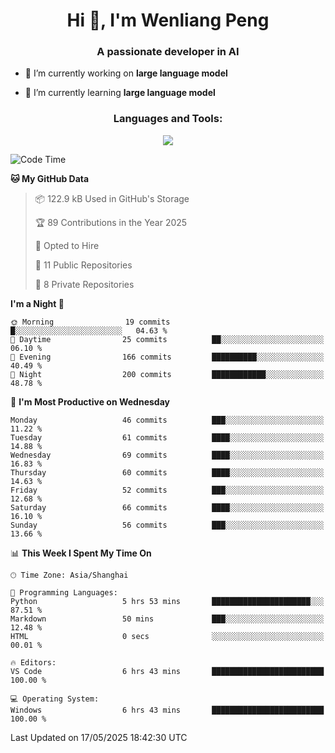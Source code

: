 <h1 align="center">Hi 👋, I'm Wenliang Peng</h1>
<h3 align="center">A passionate developer in AI</h3>

- 🔭 I’m currently working on **large language model**

- 🌱 I’m currently learning **large language model**

<!-- <h3 align="left">Connect with me:</h3> -->
<!-- <p align="left">
</p> -->

<h3 align="center">Languages and Tools:</h3>
<p align="center">
  <a href="https://skillicons.dev">
    <img src="https://skillicons.dev/icons?i=cpp,ros,docker,azure,git,linux,py,pytorch,cmake,githubactions,powershell,md&perline=6" />
  </a>
</p>


<!-- <p><img align="center" src="https://github-readme-stats.vercel.app/api/top-langs?username=bpwl0121&show_icons=true&locale=en&layout=compact" alt="bpwl0121" /></p> -->

<!-- <p><img align="center" src="https://github-readme-streak-stats.herokuapp.com/?user=bpwl0121&" alt="bpwl0121" /></p> -->

<!--START_SECTION:waka-->
![Code Time](http://img.shields.io/badge/Code%20Time-245%20hrs%206%20mins-blue)

**🐱 My GitHub Data** 

> 📦 122.9 kB Used in GitHub's Storage 
 > 
> 🏆 89 Contributions in the Year 2025
 > 
> 💼 Opted to Hire
 > 
> 📜 11 Public Repositories 
 > 
> 🔑 8 Private Repositories 
 > 
**I'm a Night 🦉** 

```text
🌞 Morning                19 commits          █░░░░░░░░░░░░░░░░░░░░░░░░   04.63 % 
🌆 Daytime                25 commits          ██░░░░░░░░░░░░░░░░░░░░░░░   06.10 % 
🌃 Evening                166 commits         ██████████░░░░░░░░░░░░░░░   40.49 % 
🌙 Night                  200 commits         ████████████░░░░░░░░░░░░░   48.78 % 
```
📅 **I'm Most Productive on Wednesday** 

```text
Monday                   46 commits          ███░░░░░░░░░░░░░░░░░░░░░░   11.22 % 
Tuesday                  61 commits          ████░░░░░░░░░░░░░░░░░░░░░   14.88 % 
Wednesday                69 commits          ████░░░░░░░░░░░░░░░░░░░░░   16.83 % 
Thursday                 60 commits          ████░░░░░░░░░░░░░░░░░░░░░   14.63 % 
Friday                   52 commits          ███░░░░░░░░░░░░░░░░░░░░░░   12.68 % 
Saturday                 66 commits          ████░░░░░░░░░░░░░░░░░░░░░   16.10 % 
Sunday                   56 commits          ███░░░░░░░░░░░░░░░░░░░░░░   13.66 % 
```


📊 **This Week I Spent My Time On** 

```text
🕑︎ Time Zone: Asia/Shanghai

💬 Programming Languages: 
Python                   5 hrs 53 mins       ██████████████████████░░░   87.51 % 
Markdown                 50 mins             ███░░░░░░░░░░░░░░░░░░░░░░   12.48 % 
HTML                     0 secs              ░░░░░░░░░░░░░░░░░░░░░░░░░   00.01 % 

🔥 Editors: 
VS Code                  6 hrs 43 mins       █████████████████████████   100.00 % 

💻 Operating System: 
Windows                  6 hrs 43 mins       █████████████████████████   100.00 % 
```


 Last Updated on 17/05/2025 18:42:30 UTC
<!--END_SECTION:waka-->
